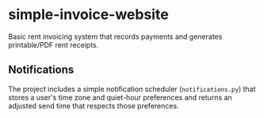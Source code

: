 # simple-invoice-website
Basic rent invoicing system that records payments and generates printable/PDF rent receipts.

## Notifications

The project includes a simple notification scheduler (`notifications.py`) that
stores a user's time zone and quiet-hour preferences and returns an adjusted
send time that respects those preferences.
